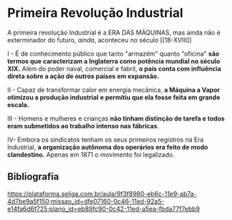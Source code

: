 # Primeira Revolução Industrial

A primeira revolução Industrial é a ERA DAS MÁQUINAS, mas ainda não é exterminador do futuro, *ainda*,  aconteceu no século [[18-XVIII]]

I - É de conhecimento público que tanto "armazém" quanto "oficina" **são termos que caracterizam a Inglaterra como potência mundial no século XIX.** Além do poder naval, comercial e fabril, **o país conta com influência direta sobre a ação de outros países em expansão.**

II - Capaz de transformar calor em energia mecânica, **a Máquina a Vapor otimizou a produção industrial** **e permitiu que ela fosse feita em grande escala.**

III - Homens e mulheres e crianças **não tinham distinção de tarefa e todos eram submetidos ao trabalho intenso nas fábricas**.

IV- Embora os sindicatos tenham os seus primeiros registros na Era Industrial, **a organização autônoma dos operários era feito de modo clandestino.** Apenas em 1871 o movimento foi legalizado.

## Bibliografia

https://plataforma.seliga.com.br/aula/9f3f8980-eb6c-11e9-ab7a-4d7be9a5f150;missao_id=dfe07160-0c46-11ed-92a5-e14fa6d6f725;plano_id=eb89fc90-0c42-11ed-a5ea-fbda77f7ebb9

